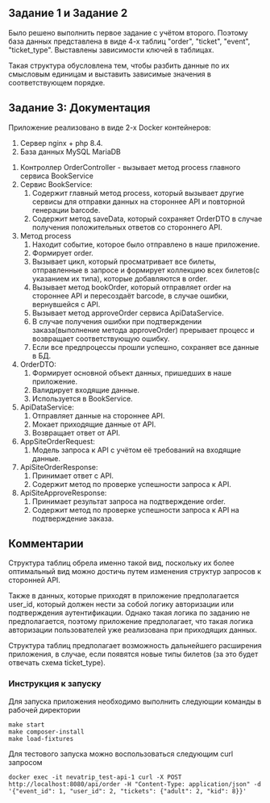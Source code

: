## Задание 1 и Задание 2

Было решено выполнить первое задание с учётом второго. Поэтому база данных представлена в виде 4-х таблиц "order", "ticket", "event", "ticket_type". Выставлены зависимости ключей в таблицах. 

Такая структура обусловлена тем, чтобы разбить данные по их смысловым единицам и выставить зависимые значения в соответствующем порядке.

## Задание 3: Документация

Приложение реализовано в виде 2-х Docker контейнеров: 

1) Сервер nginx + php 8.4.
2) База данных MySQL MariaDB

1. Контроллер OrderController - вызывает метод process главного сервиса BookService
2. Сервис BookService:
    1) Содержит главный метод process, который вызывает другие сервисы для отправки данных на стороннее API и повторной генерации barcode.
    2) Содержит метод saveData, который сохраняет OrderDTO в случае получения положительных ответов со стороннего API.
3. Метод process
    1) Находит событие, которое было отправлено в наше приложение.
    2) Формирует order.
    3) Вызывает цикл, который просматривает все билеты, отправленные в запросе и формирует коллекцию всех билетов(с указанием их типа), которые добавляются в order.
    4) Вызывает метод bookOrder, который отправляет order на стороннее API и пересоздаёт barcode, в случае ошибки, вернувшейся с API.
    5) Вызывает метод approveOrder сервиса ApiDataService.
    6) В случае получения ошибки при подтверждении заказа(выполнение метода approveOrder) прерывает процесс и возвращает соответствующую ошибку.
    7) Если все предпроцессы прошли успешно, сохраняет все данные в БД.
3. OrderDTO:
    1) Формирует основной объект данных, пришедших в наше приложение.
    2) Валидирует входящие данные.
    3) Используется в BookService.
4. ApiDataService:
    1) Отправляет данные на стороннее API.
    2) Мокает приходящие данные от API.
    3) Возвращает ответ от API.
5. AppSiteOrderRequest:
    1) Модель запроса к API с учётом её требований на входящие данные.
6. ApiSiteOrderResponse:
    1) Принимает ответ с API.
    2) Содержит метод по проверке успешности запроса к API.
7. ApiSiteApproveResponse:
    1) Принимает результат запроса на подтверждение order.
    2) Содержит метод по проверке успешности запроса к API на подтверждение заказа.

## Комментарии

Структура таблиц обрела именно такой вид, поскольку их более оптимальный вид можно достичь путем изменения структур запросов к сторонней API. 

Также в данных, которые приходят в приложение предполагается user_id, который должен нести за собой логику авторизации или подтверждения аутентификации. Однако такая логика по заданию не предполагается, поэтому приложение предполагает, что такая логика авторизации пользователей уже реализована при приходящих данных.

Структура таблиц предполагает возможность дальнейшего расширения приложения, в случае, если появятся новые типы билетов (за это будет отвечать схема ticket_type).

### Инструкция к запуску

Для запуска приложения необходимо выполнить следующии команды в рабочей директории

```
make start
make composer-install
make load-fixtures
```

Для тестового запуска можно воспользоваться следующим curl запросом

```
docker exec -it nevatrip_test-api-1 curl -X POST http://localhost:8080/api/order -H "Content-Type: application/json" -d '{"event_id": 1, "user_id": 2, "tickets": {"adult": 2, "kid": 8}}'
```
